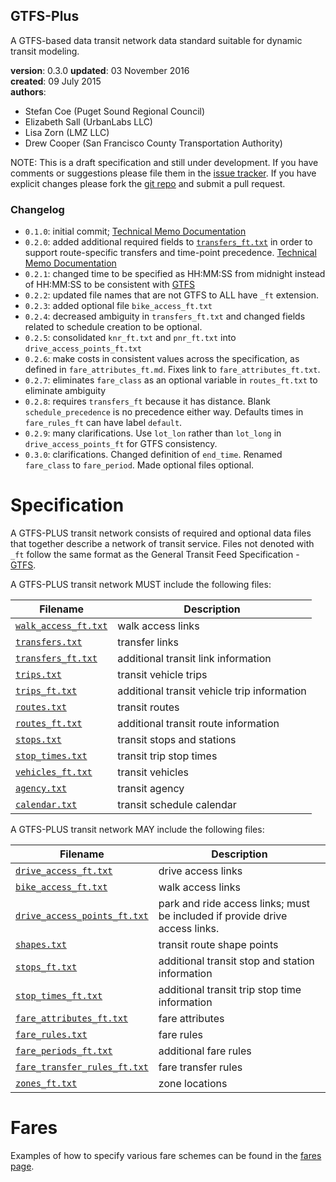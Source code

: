 
## GTFS-Plus

A GTFS-based data transit network data standard suitable for dynamic transit modeling.

**version**: 0.3.0
**updated**: 03 November 2016  
**created**: 09 July 2015  
**authors**:  

 * Stefan Coe (Puget Sound Regional Council)  
 * Elizabeth Sall (UrbanLabs LLC)  
 * Lisa Zorn (LMZ LLC)  
 * Drew Cooper (San Francisco County Transportation Authority)  
 
[issues]: https://github.com/osplanning-data-standards/GTFS-PLUS/issues
[repo]: https://github.com/osplanning-data-standards/GTFS-PLUS
[GTFS]: https://developers.google.com/transit/gtfs/reference


NOTE: This is a draft specification and still under development. If you have comments
or suggestions please file them in the [issue tracker][issues]. If you have
explicit changes please fork the [git repo][repo] and submit a pull request.

### Changelog

-  `0.1.0`: initial commit; [Technical Memo Documentation](http://fast-trips.mtc.ca.gov/library/T2-NetworkDesign-WorkingCopy-July2015V0.1.pdf)  
-  `0.2.0`: added additional required fields to [`transfers_ft.txt`](/files/transfers_ft.md) 
in order to support route-specific transfers and time-point precedence. [Technical Memo Documentation](http://fast-trips.mtc.ca.gov/library/T2-NetworkDesign-StaticCopy-Sept2015V0.2.pdf)  
-  `0.2.1`: changed time to be specified as HH:MM:SS from midnight instead of HH:MM:SS to be 
consistent with [GTFS]
-  `0.2.2`: updated file names that are not GTFS to ALL have `_ft` extension.
-  `0.2.3`: added optional file `bike_access_ft.txt`
-  `0.2.4`: decreased ambiguity in `transfers_ft.txt` and changed fields related to schedule creation to be optional.
-  `0.2.5`: consolidated `knr_ft.txt` and `pnr_ft.txt` into `drive_access_points_ft.txt`
-  `0.2.6`: make costs in consistent values across the specification, as defined in `fare_attributes_ft.md`. Fixes link to `fare_attributes_ft.txt`.
-  `0.2.7`: eliminates `fare_class` as an optional variable in `routes_ft.txt` to eliminate ambiguity
-  `0.2.8`: requires `transfers_ft` because it has distance. Blank `schedule_precedence` is no precedence either way.  Defaults times in `fare_rules_ft` can have label `default`.
-  `0.2.9`: many clarifications. Use `lot_lon` rather than `lot_long` in `drive_access_points_ft` for GTFS consistency.  
-  `0.3.0`: clarifications. Changed definition of `end_time`. Renamed `fare_class` to `fare_period`. Made optional files optional. 

# Specification

A GTFS-PLUS transit network consists of required and optional data files that together 
describe a network of transit service.  Files not denoted with `_ft` follow the same format 
as the General Transit Feed Specification - [GTFS].

A GTFS-PLUS transit network MUST include the following files:

Filename 			| Description										
----------			| -------------										
[`walk_access_ft.txt`](/files/walk_access_ft.md)	| walk access links									
[`transfers.txt`](/files/transfers.md)		| transfer links			
[`transfers_ft.txt`](/files/transfers_ft.md)| additional transit link information						
[`trips.txt`](/files/trips.md)				| transit vehicle trips								
[`trips_ft.txt`](/files/trips_ft.md)		| additional transit vehicle trip information		
[`routes.txt`](/files/routes.md)			| transit routes									
[`routes_ft.txt`](/files/routes_ft.md)		| additional transit route information				
[`stops.txt`](/files/stops.md)				| transit stops and stations											
[`stop_times.txt`](/files/stop_times.md)	| transit trip stop times  		
[`vehicles_ft.txt`](/files/vehicles_ft.md)	| transit vehicles									
[`agency.txt`](/files/agency.md)			| transit agency									
[`calendar.txt`](/files/calendar.md)		| transit schedule calendar							

A GTFS-PLUS transit network MAY include the following files:

Filename 					| Description										
----------					| -------------		
[`drive_access_ft.txt`](/files/drive_access_ft.md)					| drive access links  
[`bike_access_ft.txt`](/files/bike_access_ft.md)					| walk access links  
[`drive_access_points_ft.txt`](/files/drive_access_points_ft.md) 	| park and ride access links; must be included if provide drive access links.  
[`shapes.txt`](/files/shapes.md)								 	| transit route shape points  
[`stops_ft.txt`](/files/stops_ft.md)						    	| additional transit stop and station information	
[`stop_times_ft.txt`](/files/stop_times_ft.md)	                    | additional transit trip stop time information	 
[`fare_attributes_ft.txt`](/files/fare_attributes_ft.md)			| fare attributes  
[`fare_rules.txt`](/files/fare_rules.md)							| fare rules  
[`fare_periods_ft.txt`](/files/fare_periods_ft.md)						| additional fare rules  
[`fare_transfer_rules_ft.txt`](/files/fare_transfer_rules_ft.md)	| fare transfer rules  
[`zones_ft.txt`](/files/zones_ft.md)	                            | zone locations 

# Fares

Examples of how to specify various fare schemes can be found in the [fares page](fares.md).













